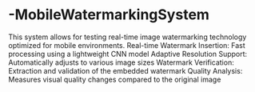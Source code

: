 # -MobileWatermarkingSystem
This system allows for testing real-time image watermarking technology optimized for mobile environments.
Real-time Watermark Insertion: Fast processing using a lightweight CNN model
Adaptive Resolution Support: Automatically adjusts to various image sizes
Watermark Verification: Extraction and validation of the embedded watermark
Quality Analysis: Measures visual quality changes compared to the original image
